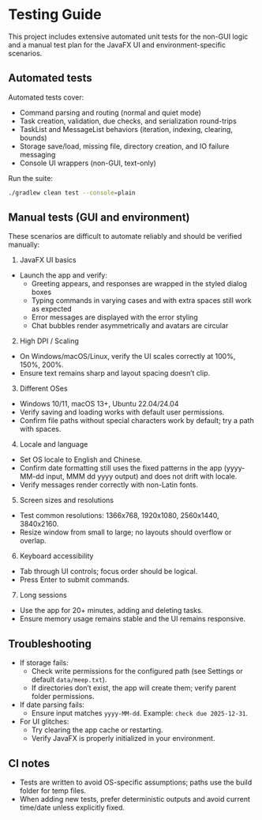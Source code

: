 # Testing Guide

This project includes extensive automated unit tests for the non-GUI logic and a manual test plan for the JavaFX UI and environment-specific scenarios.

## Automated tests

Automated tests cover:
- Command parsing and routing (normal and quiet mode)
- Task creation, validation, due checks, and serialization round-trips
- TaskList and MessageList behaviors (iteration, indexing, clearing, bounds)
- Storage save/load, missing file, directory creation, and IO failure messaging
- Console UI wrappers (non-GUI, text-only)

Run the suite:

```bash
./gradlew clean test --console=plain
```

## Manual tests (GUI and environment)

These scenarios are difficult to automate reliably and should be verified manually:

1) JavaFX UI basics
- Launch the app and verify:
  - Greeting appears, and responses are wrapped in the styled dialog boxes
  - Typing commands in varying cases and with extra spaces still work as expected
  - Error messages are displayed with the error styling
  - Chat bubbles render asymmetrically and avatars are circular

2) High DPI / Scaling
- On Windows/macOS/Linux, verify the UI scales correctly at 100%, 150%, 200%.
- Ensure text remains sharp and layout spacing doesn’t clip.

3) Different OSes
- Windows 10/11, macOS 13+, Ubuntu 22.04/24.04
- Verify saving and loading works with default user permissions.
- Confirm file paths without special characters work by default; try a path with spaces.

4) Locale and language
- Set OS locale to English and Chinese.
- Confirm date formatting still uses the fixed patterns in the app (yyyy-MM-dd input, MMM dd yyyy output) and does not drift with locale.
- Verify messages render correctly with non-Latin fonts.

5) Screen sizes and resolutions
- Test common resolutions: 1366x768, 1920x1080, 2560x1440, 3840x2160.
- Resize window from small to large; no layouts should overflow or overlap.

6) Keyboard accessibility
- Tab through UI controls; focus order should be logical.
- Press Enter to submit commands.

7) Long sessions
- Use the app for 20+ minutes, adding and deleting tasks.
- Ensure memory usage remains stable and the UI remains responsive.

## Troubleshooting
- If storage fails:
  - Check write permissions for the configured path (see Settings or default `data/meep.txt`).
  - If directories don’t exist, the app will create them; verify parent folder permissions.
- If date parsing fails:
  - Ensure input matches `yyyy-MM-dd`. Example: `check due 2025-12-31`.
- For UI glitches:
  - Try clearing the app cache or restarting.
  - Verify JavaFX is properly initialized in your environment.

## CI notes
- Tests are written to avoid OS-specific assumptions; paths use the build folder for temp files.
- When adding new tests, prefer deterministic outputs and avoid current time/date unless explicitly fixed.
